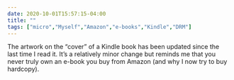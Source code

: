 ```yaml
---
date: 2020-10-01T15:57:15-04:00
title: ""
tags: ["micro","Myself","Amazon","e-books","Kindle","DRM"]
---
```

The artwork on the “cover” of a Kindle book has been updated since the last time I read it. It’s a relatively minor change but reminds me that you never truly own an e-book you buy from Amazon (and why I now try to buy hardcopy).
